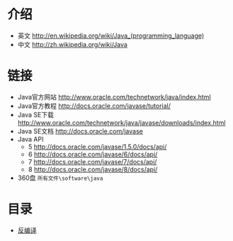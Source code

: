 # 介绍

- 英文 <http://en.wikipedia.org/wiki/Java_(programming_language)>
- 中文 <http://zh.wikipedia.org/wiki/Java>

# 链接

- Java官方网站 <http://www.oracle.com/technetwork/java/index.html>
- Java官方教程 <http://docs.oracle.com/javase/tutorial/>
- Java SE下载 <http://www.oracle.com/technetwork/java/javase/downloads/index.html>
- Java SE文档 <http://docs.oracle.com/javase>
- Java API
    + 5 <http://docs.oracle.com/javase/1.5.0/docs/api/>
    + 6 <http://docs.oracle.com/javase/6/docs/api/>
    + 7 <http://docs.oracle.com/javase/7/docs/api/>
    + 8 <http://docs.oracle.com/javase/8/docs/api/>
- 360盘 `所有文件\software\java`

# 目录

- [反编译](decompile.md)
